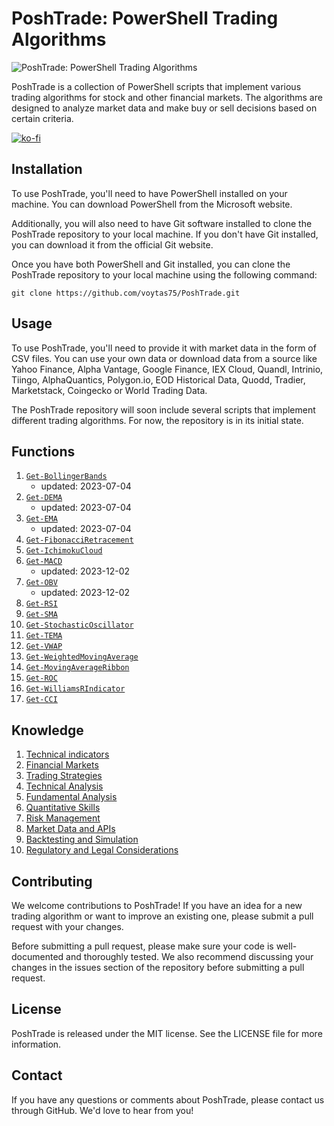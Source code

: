 # PoshTrade: PowerShell Trading Algorithms

![PoshTrade: PowerShell Trading Algorithms](https://github.com/voytas75/PoshTrade/blob/main/images/trading.png?raw=true "PoshTrade: PowerShell Trading Algorithms")

PoshTrade is a collection of PowerShell scripts that implement various trading algorithms for stock and other financial markets. The algorithms are designed to analyze market data and make buy or sell decisions based on certain criteria.

[![ko-fi](https://ko-fi.com/img/githubbutton_sm.svg)](https://ko-fi.com/A0A6KYBUS)

## Installation

To use PoshTrade, you'll need to have PowerShell installed on your machine. You can download PowerShell from the Microsoft website.

Additionally, you will also need to have Git software installed to clone the PoshTrade repository to your local machine. If you don't have Git installed, you can download it from the official Git website.

Once you have both PowerShell and Git installed, you can clone the PoshTrade repository to your local machine using the following command:

```git
git clone https://github.com/voytas75/PoshTrade.git
```

## Usage

To use PoshTrade, you'll need to provide it with market data in the form of CSV files. You can use your own data or download data from a source like Yahoo Finance, Alpha Vantage, Google Finance, IEX Cloud, Quandl, Intrinio, Tiingo, AlphaQuantics, Polygon.io, EOD Historical Data, Quodd, Tradier, Marketstack, Coingecko or World Trading Data.

The PoshTrade repository will soon include several scripts that implement different trading algorithms. For now, the repository is in its initial state.

## Functions

1. [`Get-BollingerBands`](/code/Get-BollingerBands.ps1)
   - updated: 2023-07-04
2. [`Get-DEMA`](/code/Get-DEMA.ps1)
   - updated: 2023-07-04
3. [`Get-EMA`](/code/Get-EMA.ps1)
   - updated: 2023-07-04
4. [`Get-FibonacciRetracement`](/code/Get-FibonacciRetracement.ps1)
5. [`Get-IchimokuCloud`](/code/Get-IchimokuCloud.ps1)
6. [`Get-MACD`](/code/Get-MACD.ps1)
   - updated: 2023-12-02
7. [`Get-OBV`](/code/Get-OBV.ps1)
   - updated: 2023-12-02
8. [`Get-RSI`](/code/Get-RSI.ps1)
9. [`Get-SMA`](/code/Get-SMA.ps1)
10. [`Get-StochasticOscillator`](/code/Get-StochasticOscillator.ps1)
11. [`Get-TEMA`](/code/Get-TEMA.ps1)
12. [`Get-VWAP`](/code/Get-VWAP.ps1)
13. [`Get-WeightedMovingAverage`](/code/Get-WMA.ps1)
14. [`Get-MovingAverageRibbon`](./code/Get-MovingAverageRibbon.ps1)
15. [`Get-ROC`](./code/Get-ROC.ps1)
16. [`Get-WilliamsRIndicator`](./code/Get-WilliamsRIndicator.ps1)
17. [`Get-CCI`](./code/Get-CCI.ps1)

## Knowledge

1. [Technical indicators](./knowledge/TechnicalIndicators.md)
2. [Financial Markets](./knowledge/FinancialMarkets.md)
3. [Trading Strategies](./knowledge/TradingStrategies.md)
4. [Technical Analysis](./knowledge/TechnicalAnalysis.md)
5. [Fundamental Analysis](./knowledge/FundamentalAnalysis.md)
6. [Quantitative Skills](./knowledge/QantitativeSkills.md)
7. [Risk Management](./knowledge/RiskManagement.md)
8. [Market Data and APIs](./knowledge/MarketDanaAPIs.md)
9. [Backtesting and Simulation](./knowledge/BacktestingSimulation.md)
10. [Regulatory and Legal Considerations](./knowledge/Regulatory.md)

## Contributing

We welcome contributions to PoshTrade! If you have an idea for a new trading algorithm or want to improve an existing one, please submit a pull request with your changes.

Before submitting a pull request, please make sure your code is well-documented and thoroughly tested. We also recommend discussing your changes in the issues section of the repository before submitting a pull request.

## License

PoshTrade is released under the MIT license. See the LICENSE file for more information.

## Contact

If you have any questions or comments about PoshTrade, please contact us through GitHub. We'd love to hear from you!
